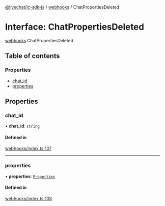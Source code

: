 [@livechat/lc-sdk-js](../README.md) / [webhooks](../modules/webhooks.md) / ChatPropertiesDeleted

# Interface: ChatPropertiesDeleted

[webhooks](../modules/webhooks.md).ChatPropertiesDeleted

## Table of contents

### Properties

- [chat\_id](webhooks.ChatPropertiesDeleted.md#chat_id)
- [properties](webhooks.ChatPropertiesDeleted.md#properties)

## Properties

### chat\_id

• **chat\_id**: `string`

#### Defined in

[webhooks/index.ts:107](https://github.com/livechat/lc-sdk-js/blob/c7b3817/src/webhooks/index.ts#L107)

___

### properties

• **properties**: [`Properties`](webhooks_structures_structures.Properties.md)

#### Defined in

[webhooks/index.ts:108](https://github.com/livechat/lc-sdk-js/blob/c7b3817/src/webhooks/index.ts#L108)
